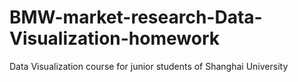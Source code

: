 # BMW-market-research-Data-Visualization-homework
Data Visualization course for junior students of Shanghai University
